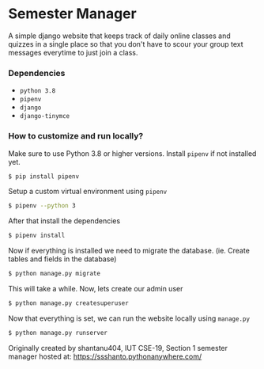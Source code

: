 Semester Manager
================
A simple django website that keeps track of daily online classes and quizzes in a single place so that you don't have to
scour your group text messages everytime to just join a class.

### Dependencies
- `python 3.8`
- `pipenv`
- `django`
- `django-tinymce`

### How to customize and run locally?
Make sure to use Python 3.8 or higher versions. Install `pipenv` if not installed yet.
```bash
$ pip install pipenv
```

Setup a custom virtual environment using `pipenv`
```bash
$ pipenv --python 3
```

After that install the dependencies
```bash
$ pipenv install
```

Now if everything is installed we need to migrate the database. (ie. Create tables and fields in the database)
```bash
$ python manage.py migrate
```

This will take a while. Now, lets create our admin user
```bash
$ python manage.py createsuperuser
```

Now that everything is set, we can run the website locally using `manage.py`
```bash
$ python manage.py runserver
```

Originally created by shantanu404, IUT CSE-19, Section 1 semester manager hosted at: https://ssshanto.pythonanywhere.com/
